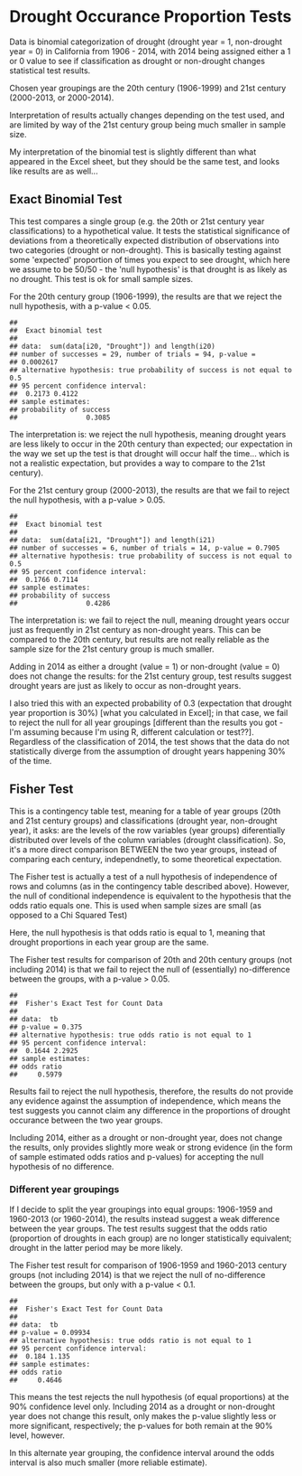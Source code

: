 # Drought Occurance Proportion Tests

Data is binomial categorization of drought (drought year = 1, non-drought year = 0) in California from 1906 - 2014, with 2014 being assigned either a 1 or 0 value to see if classification as drought or non-drought changes statistical test results.

Chosen year groupings are the 20th century (1906-1999) and 21st century (2000-2013, or 2000-2014).

Interpretation of results actually changes depending on the test used, and are limited by way of the 21st century group being much smaller in sample size. 

My interpretation of the binomial test is slightly different than what appeared in the Excel sheet, but they should be the same test, and looks like results are as well...




## Exact Binomial Test

This test compares a single group (e.g. the 20th or 21st century year classifications) to a hypothetical value. It tests the statistical significance of deviations from a theoretically expected distribution of observations into two categories (drought or non-drought). This is basically testing against some 'expected' proportion of times you expect to see drought, which here we assume to be 50/50 - the 'null hypothesis' is that drought is as likely as no drought. This test is ok for small sample sizes.




For the 20th century group (1906-1999), the results are that we reject the null hypothesis, with a p-value < 0.05.


```
## 
## 	Exact binomial test
## 
## data:  sum(data[i20, "Drought"]) and length(i20)
## number of successes = 29, number of trials = 94, p-value =
## 0.0002617
## alternative hypothesis: true probability of success is not equal to 0.5
## 95 percent confidence interval:
##  0.2173 0.4122
## sample estimates:
## probability of success 
##                 0.3085
```


The interpretation is: we reject the null hypothesis, meaning drought years are less likely to occur in the 20th century than expected; our expectation in the way we set up the test is that drought will occur half the time... which is not a realistic expectation, but provides a way to compare to the 21st century).

For the 21st century group (2000-2013), the results are that we fail to reject the null hypothesis, with a p-value > 0.05.



```
## 
## 	Exact binomial test
## 
## data:  sum(data[i21, "Drought"]) and length(i21)
## number of successes = 6, number of trials = 14, p-value = 0.7905
## alternative hypothesis: true probability of success is not equal to 0.5
## 95 percent confidence interval:
##  0.1766 0.7114
## sample estimates:
## probability of success 
##                 0.4286
```


The interpretation is: we fail to reject the null, meaning drought years occur just as frequently in 21st century as non-drought years. This can be compared to the 20th century, but results are not really reliable as the sample size for the 21st century group is much smaller.

Adding in 2014 as either a drought (value = 1) or non-drought (value = 0) does not change the results: for the 21st century group, test results suggest drought years are just as likely to occur as non-drought years.

I also tried this with an expected probability of 0.3 (expectation that drought year proportion is 30%) [what you calculated in Excel]; in that case, we fail to reject the null for all year groupings [different than the results you got - I'm assuming because I'm using R, different calculation or test??]. Regardless of the classification of 2014, the test shows that the data do not statistically diverge from the assumption of drought years happening 30% of the time.

## Fisher Test

This is a contingency table test, meaning for a table of year groups (20th and 21st century groups) and classifications (drought year, non-drought year), it asks: are the levels of the row variables (year groups) diferentially distributed over levels of the column variables (drought classification). So, it's a more direct comparison BETWEEN the two year groups, instead of comparing each century, independnetly, to some theoretical expectation.

The Fisher test is actually a test of a null hypothesis of independence of rows and columns (as in the contingency table described above). However, the null of conditional independence is equivalent to the hypothesis that the odds ratio equals one. This is used when sample sizes are small (as opposed to a Chi Squared Test)

Here, the null hypothesis is that odds ratio is equal to 1, meaning that drought proportions in each year group are the same.




The Fisher test results for comparison of 20th and 20th century groups (not including 2014) is that we fail to reject the null of (essentially) no-difference between the groups, with a p-value > 0.05.



```
## 
## 	Fisher's Exact Test for Count Data
## 
## data:  tb
## p-value = 0.375
## alternative hypothesis: true odds ratio is not equal to 1
## 95 percent confidence interval:
##  0.1644 2.2925
## sample estimates:
## odds ratio 
##     0.5979
```


Results fail to reject the null hypothesis, therefore, the results do not provide any evidence against the assumption of independence, which means the test suggests you cannot claim any difference in the proportions of drought occurance between the two year groups.

Including 2014, either as a drought or non-drought year, does not change the results, only provides slightly more weak or strong evidence (in the form of sample estimated odds ratios and p-values) for accepting the null hypothesis of no difference.

### Different year groupings

If I decide to split the year groupings into equal groups: 1906-1959 and 1960-2013 (or 1960-2014), the results instead suggest a weak difference between the year groups. The test results suggest that the odds ratio (proportion of droughts in each group) are no longer statistically equivalent; drought in the latter period may be more likely.




The Fisher test result for comparison of 1906-1959 and 1960-2013 century groups (not including 2014) is that we reject the null of no-difference between the groups, but only with a p-value < 0.1.


```
## 
## 	Fisher's Exact Test for Count Data
## 
## data:  tb
## p-value = 0.09934
## alternative hypothesis: true odds ratio is not equal to 1
## 95 percent confidence interval:
##  0.184 1.135
## sample estimates:
## odds ratio 
##     0.4646
```


This means the test rejects the null hypothesis (of equal proportions) at the 90% confidence level only. Including 2014 as a drought or non-drought year does not change this result, only makes the p-value slightly less or more significant, respectively; the p-values for both remain at the 90% level, however.

In this alternate year grouping, the confidence interval around the odds interval is also much smaller (more reliable estimate).




